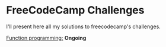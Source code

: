 # FreeCodeCamp Challenges

I'll present here all my solutions to freecodecamp's challenges.

[Function programming:](https://github.com/zelol/seb-freecodecamp/functional-programming-basics) **Ongoing**
